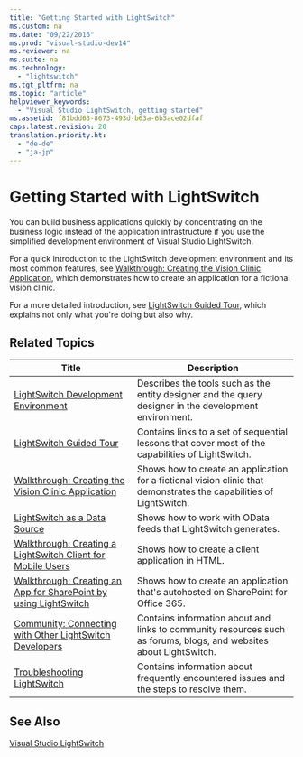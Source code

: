 ```yaml
---
title: "Getting Started with LightSwitch"
ms.custom: na
ms.date: "09/22/2016"
ms.prod: "visual-studio-dev14"
ms.reviewer: na
ms.suite: na
ms.technology: 
  - "lightswitch"
ms.tgt_pltfrm: na
ms.topic: "article"
helpviewer_keywords: 
  - "Visual Studio LightSwitch, getting started"
ms.assetid: f81bdd63-8673-493d-b63a-6b3ace02dfaf
caps.latest.revision: 20
translation.priority.ht: 
  - "de-de"
  - "ja-jp"
---
```

# Getting Started with LightSwitch
You can build business applications quickly by concentrating on the business logic instead of the application infrastructure if you use the simplified development environment of Visual Studio LightSwitch.  
  
 For a quick introduction to the LightSwitch development environment and its most common features, see [Walkthrough: Creating the Vision Clinic Application](../VS_csharp/walkthrough--creating-the-vision-clinic-application-in-lightswitch.md), which demonstrates how to create an application for a fictional vision clinic.  
  
 For a more detailed introduction, see [LightSwitch Guided Tour](../VS_csharp/lightswitch-guided-tour.md), which explains not only what you're doing but also why.  
  
## Related Topics  
  
|Title|Description|  
|-----------|-----------------|  
|[LightSwitch Development Environment](../VS_csharp/lightswitch-development-environment.md)|Describes the tools such as the entity designer and the query designer in the development environment.|  
|[LightSwitch Guided Tour](../VS_csharp/lightswitch-guided-tour.md)|Contains links to a set of sequential lessons that cover most of the capabilities of LightSwitch.|  
|[Walkthrough: Creating the Vision Clinic Application](../VS_csharp/walkthrough--creating-the-vision-clinic-application-in-lightswitch.md)|Shows how to create an application for a fictional vision clinic that demonstrates the capabilities of LightSwitch.|  
|[LightSwitch as a Data Source](../VS_csharp/lightswitch-as-a-data-source.md)|Shows how to work with OData feeds that LightSwitch generates.|  
|[Walkthrough: Creating a LightSwitch Client for Mobile Users](../VS_csharp/walkthrough--creating-a-lightswitch-client-for-mobile-users.md)|Shows how to create a client application in HTML.|  
|[Walkthrough: Creating an App for SharePoint by using LightSwitch](../VS_csharp/walkthrough--creating-an-app-for-sharepoint-by-using-lightswitch.md)|Shows how to create an application that's autohosted on SharePoint for Office 365.|  
|[Community: Connecting with Other LightSwitch Developers](../VS_csharp/community--connecting-with-other-lightswitch-developers.md)|Contains information about and links to community resources such as forums, blogs, and websites about LightSwitch.|  
|[Troubleshooting LightSwitch](../VS_csharp/troubleshooting-lightswitch.md)|Contains information about frequently encountered issues and the steps  to resolve them.|  
  
## See Also  
 [Visual Studio LightSwitch](../VS_csharp/visual-studio-lightswitch.md)